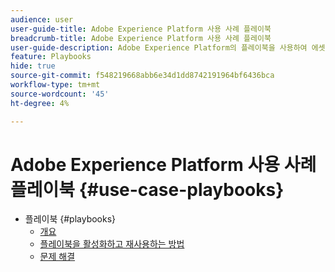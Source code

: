 ```yaml
---
audience: user
user-guide-title: Adobe Experience Platform 사용 사례 플레이북
breadcrumb-title: Adobe Experience Platform 사용 사례 플레이북
user-guide-description: Adobe Experience Platform의 플레이북을 사용하여 에셋을 생성하고 다양한 마케팅 사용 사례를 시작하십시오.
feature: Playbooks
hide: true
source-git-commit: f548219668abb6e34d1dd8742191964bf6436bca
workflow-type: tm+mt
source-wordcount: '45'
ht-degree: 4%

---
```



# Adobe Experience Platform 사용 사례 플레이북 {#use-case-playbooks}

* 플레이북 {#playbooks}
   * [개요](/help/use-case-playbooks/playbooks/overview.md)
   * [플레이북을 활성화하고 재사용하는 방법](/help/use-case-playbooks/playbooks/ui-guide.md)
   * [문제 해결](/help/use-case-playbooks/playbooks/troubleshooting.md)